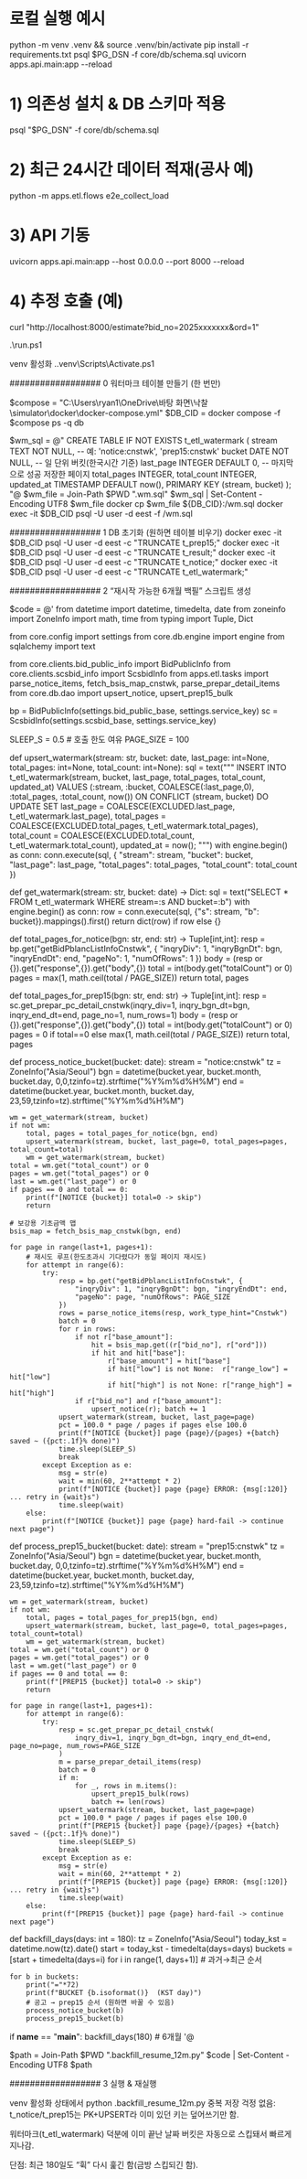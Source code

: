 # 로컬 실행 예시
python -m venv .venv && source .venv/bin/activate
pip install -r requirements.txt
psql $PG_DSN -f core/db/schema.sql
uvicorn apps.api.main:app --reload


# 1) 의존성 설치 & DB 스키마 적용
psql "$PG_DSN" -f core/db/schema.sql

# 2) 최근 24시간 데이터 적재(공사 예)
python -m apps.etl.flows e2e_collect_load

# 3) API 기동
uvicorn apps.api.main:app --host 0.0.0.0 --port 8000 --reload

# 4) 추정 호출 (예)
curl "http://localhost:8000/estimate?bid_no=2025xxxxxxx&ord=1"


.\run.ps1

 venv 활성화
.\.venv\Scripts\Activate.ps1

################## 0 워터마크 테이블 만들기 (한 번만)

$compose = "C:\Users\ryan1\OneDrive\바탕 화면\낙찰\simulator\docker\docker-compose.yml"
$DB_CID = docker compose -f $compose ps -q db

$wm_sql = @"
CREATE TABLE IF NOT EXISTS t_etl_watermark (
  stream       TEXT     NOT NULL,   -- 예: 'notice:cnstwk', 'prep15:cnstwk'
  bucket       DATE     NOT NULL,   -- 일 단위 버킷(한국시간 기준)
  last_page    INTEGER  DEFAULT 0,  -- 마지막으로 성공 저장한 페이지
  total_pages  INTEGER,
  total_count  INTEGER,
  updated_at   TIMESTAMP DEFAULT now(),
  PRIMARY KEY (stream, bucket)
);
"@
$wm_file = Join-Path $PWD ".wm.sql"
$wm_sql | Set-Content -Encoding UTF8 $wm_file
docker cp $wm_file ${DB_CID}:/wm.sql
docker exec -it $DB_CID psql -U user -d eest -f /wm.sql


################## 1 DB 초기화 (원하면 테이블 비우기)
docker exec -it $DB_CID psql -U user -d eest -c "TRUNCATE t_prep15;"
docker exec -it $DB_CID psql -U user -d eest -c "TRUNCATE t_result;"
docker exec -it $DB_CID psql -U user -d eest -c "TRUNCATE t_notice;"
docker exec -it $DB_CID psql -U user -d eest -c "TRUNCATE t_etl_watermark;"

################## 2 “재시작 가능한 6개월 백필” 스크립트 생성

$code = @'
from datetime import datetime, timedelta, date
from zoneinfo import ZoneInfo
import math, time
from typing import Tuple, Dict

from core.config import settings
from core.db.engine import engine
from sqlalchemy import text

from core.clients.bid_public_info import BidPublicInfo
from core.clients.scsbid_info import ScsbidInfo
from apps.etl.tasks import parse_notice_items, fetch_bsis_map_cnstwk, parse_prepar_detail_items
from core.db.dao import upsert_notice, upsert_prep15_bulk

bp = BidPublicInfo(settings.bid_public_base, settings.service_key)
sc = ScsbidInfo(settings.scsbid_base, settings.service_key)

SLEEP_S = 0.5       # 호출 한도 여유
PAGE_SIZE = 100

def upsert_watermark(stream: str, bucket: date, last_page: int=None, total_pages: int=None, total_count: int=None):
    sql = text("""
    INSERT INTO t_etl_watermark(stream, bucket, last_page, total_pages, total_count, updated_at)
    VALUES (:stream, :bucket, COALESCE(:last_page,0), :total_pages, :total_count, now())
    ON CONFLICT (stream, bucket) DO UPDATE SET
      last_page   = COALESCE(EXCLUDED.last_page, t_etl_watermark.last_page),
      total_pages = COALESCE(EXCLUDED.total_pages, t_etl_watermark.total_pages),
      total_count = COALESCE(EXCLUDED.total_count, t_etl_watermark.total_count),
      updated_at  = now();
    """)
    with engine.begin() as conn:
        conn.execute(sql, {
            "stream": stream, "bucket": bucket,
            "last_page": last_page, "total_pages": total_pages, "total_count": total_count
        })

def get_watermark(stream: str, bucket: date) -> Dict:
    sql = text("SELECT * FROM t_etl_watermark WHERE stream=:s AND bucket=:b")
    with engine.begin() as conn:
        row = conn.execute(sql, {"s": stream, "b": bucket}).mappings().first()
        return dict(row) if row else {}

def total_pages_for_notice(bgn: str, end: str) -> Tuple[int,int]:
    resp = bp.get("getBidPblancListInfoCnstwk", {
        "inqryDiv": 1, "inqryBgnDt": bgn, "inqryEndDt": end, "pageNo": 1, "numOfRows": 1
    })
    body = (resp or {}).get("response",{}).get("body",{})
    total = int(body.get("totalCount") or 0)
    pages = max(1, math.ceil(total / PAGE_SIZE))
    return total, pages

def total_pages_for_prep15(bgn: str, end: str) -> Tuple[int,int]:
    resp = sc.get_prepar_pc_detail_cnstwk(inqry_div=1, inqry_bgn_dt=bgn, inqry_end_dt=end, page_no=1, num_rows=1)
    body = (resp or {}).get("response",{}).get("body",{})
    total = int(body.get("totalCount") or 0)
    pages = 0 if total==0 else max(1, math.ceil(total / PAGE_SIZE))
    return total, pages

def process_notice_bucket(bucket: date):
    stream = "notice:cnstwk"
    tz = ZoneInfo("Asia/Seoul")
    bgn = datetime(bucket.year, bucket.month, bucket.day, 0,0,tzinfo=tz).strftime("%Y%m%d%H%M")
    end = datetime(bucket.year, bucket.month, bucket.day, 23,59,tzinfo=tz).strftime("%Y%m%d%H%M")

    wm = get_watermark(stream, bucket)
    if not wm:
        total, pages = total_pages_for_notice(bgn, end)
        upsert_watermark(stream, bucket, last_page=0, total_pages=pages, total_count=total)
        wm = get_watermark(stream, bucket)
    total = wm.get("total_count") or 0
    pages = wm.get("total_pages") or 0
    last = wm.get("last_page") or 0
    if pages == 0 and total == 0:
        print(f"[NOTICE {bucket}] total=0 -> skip")
        return

    # 보강용 기초금액 맵
    bsis_map = fetch_bsis_map_cnstwk(bgn, end)

    for page in range(last+1, pages+1):
        # 재시도 루프(한도초과시 기다렸다가 동일 페이지 재시도)
        for attempt in range(6):
            try:
                resp = bp.get("getBidPblancListInfoCnstwk", {
                    "inqryDiv": 1, "inqryBgnDt": bgn, "inqryEndDt": end,
                    "pageNo": page, "numOfRows": PAGE_SIZE
                })
                rows = parse_notice_items(resp, work_type_hint="Cnstwk")
                batch = 0
                for r in rows:
                    if not r["base_amount"]:
                        hit = bsis_map.get((r["bid_no"], r["ord"]))
                        if hit and hit["base"]:
                            r["base_amount"] = hit["base"]
                            if hit["low"] is not None:  r["range_low"] = hit["low"]
                            if hit["high"] is not None: r["range_high"] = hit["high"]
                    if r["bid_no"] and r["base_amount"]:
                        upsert_notice(r); batch += 1
                upsert_watermark(stream, bucket, last_page=page)
                pct = 100.0 * page / pages if pages else 100.0
                print(f"[NOTICE {bucket}] page {page}/{pages} +{batch} saved ~ ({pct:.1f}% done)")
                time.sleep(SLEEP_S)
                break
            except Exception as e:
                msg = str(e)
                wait = min(60, 2**attempt * 2)
                print(f"[NOTICE {bucket}] page {page} ERROR: {msg[:120]} ... retry in {wait}s")
                time.sleep(wait)
        else:
            print(f"[NOTICE {bucket}] page {page} hard-fail -> continue next page")

def process_prep15_bucket(bucket: date):
    stream = "prep15:cnstwk"
    tz = ZoneInfo("Asia/Seoul")
    bgn = datetime(bucket.year, bucket.month, bucket.day, 0,0,tzinfo=tz).strftime("%Y%m%d%H%M")
    end = datetime(bucket.year, bucket.month, bucket.day, 23,59,tzinfo=tz).strftime("%Y%m%d%H%M")

    wm = get_watermark(stream, bucket)
    if not wm:
        total, pages = total_pages_for_prep15(bgn, end)
        upsert_watermark(stream, bucket, last_page=0, total_pages=pages, total_count=total)
        wm = get_watermark(stream, bucket)
    total = wm.get("total_count") or 0
    pages = wm.get("total_pages") or 0
    last = wm.get("last_page") or 0
    if pages == 0 and total == 0:
        print(f"[PREP15 {bucket}] total=0 -> skip")
        return

    for page in range(last+1, pages+1):
        for attempt in range(6):
            try:
                resp = sc.get_prepar_pc_detail_cnstwk(
                    inqry_div=1, inqry_bgn_dt=bgn, inqry_end_dt=end, page_no=page, num_rows=PAGE_SIZE
                )
                m = parse_prepar_detail_items(resp)
                batch = 0
                if m:
                    for _, rows in m.items():
                        upsert_prep15_bulk(rows)
                        batch += len(rows)
                upsert_watermark(stream, bucket, last_page=page)
                pct = 100.0 * page / pages if pages else 100.0
                print(f"[PREP15 {bucket}] page {page}/{pages} +{batch} saved ~ ({pct:.1f}% done)")
                time.sleep(SLEEP_S)
                break
            except Exception as e:
                msg = str(e)
                wait = min(60, 2**attempt * 2)
                print(f"[PREP15 {bucket}] page {page} ERROR: {msg[:120]} ... retry in {wait}s")
                time.sleep(wait)
        else:
            print(f"[PREP15 {bucket}] page {page} hard-fail -> continue next page")

def backfill_days(days: int = 180):
    tz = ZoneInfo("Asia/Seoul")
    today_kst = datetime.now(tz).date()
    start = today_kst - timedelta(days=days)
    buckets = [start + timedelta(days=i) for i in range(1, days+1)]  # 과거→최근 순서

    for b in buckets:
        print("="*72)
        print(f"BUCKET {b.isoformat()}  (KST day)")
        # 공고 → prep15 순서 (원하면 바꿀 수 있음)
        process_notice_bucket(b)
        process_prep15_bucket(b)

if __name__ == "__main__":
    backfill_days(180)   # 6개월
'@

$path = Join-Path $PWD ".backfill_resume_12m.py"
$code | Set-Content -Encoding UTF8 $path


################## 3 실행 & 재실행


venv 활성화 상태에서
python .backfill_resume_12m.py
중복 저장 걱정 없음: t_notice/t_prep15는 PK+UPSERT라 이미 있던 키는 덮어쓰기만 함.

워터마크(t_etl_watermark) 덕분에 이미 끝난 날짜 버킷은 자동으로 스킵돼서 빠르게 지나감.

단점: 최근 180일도 “휙” 다시 훑긴 함(금방 스킵되긴 함).

